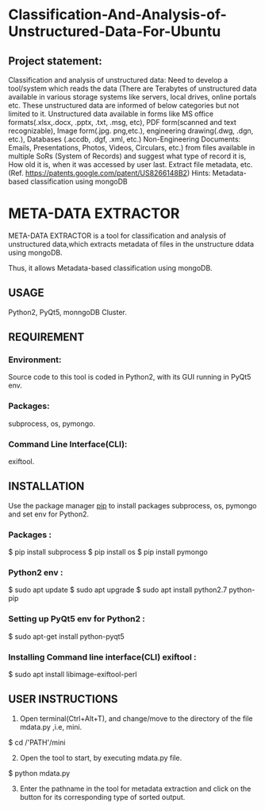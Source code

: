 # Classification-And-Analysis-of-Unstructured-Data-For-Ubuntu



## Project statement:

Classification and analysis of unstructured data: Need to develop a tool/system which reads the data (There are Terabytes of unstructured data available in various storage systems like servers, local drives, online portals etc. These unstructured data are informed of below categories but not limited to it. Unstructured data available in forms like MS office formats(.xlsx,.docx, .pptx, .txt, .msg, etc), PDF form(scanned and text recognizable), Image form(.jpg. png,etc.), engineering drawing(.dwg, .dgn, etc.), Databases (.accdb, .dgf, .xml, etc.) Non-Engineering Documents: Emails, Presentations, Photos, Videos, Circulars, etc.) from files available in multiple SoRs (System of Records) and suggest what type of record it is, How old it is, when it was accessed by user last. Extract file metadata, etc. (Ref.    https://patents.google.com/patent/US8266148B2) Hints: Metadata-based classification using mongoDB


# META-DATA EXTRACTOR
 
  META-DATA EXTRACTOR is a tool for classification and analysis of unstructured data,which extracts metadata of files in the unstructure ddata 
  using mongoDB.
 
  Thus, it allows Metadata-based classification using mongoDB. 
 
## USAGE
   
   Python2, PyQt5, monngoDB Cluster.
   
## REQUIREMENT
 
### Environment:
  
   Source code to this tool is coded in Python2, with its GUI running in PyQt5 env.
 
 
### Packages:

   subprocess, os, pymongo.


### Command Line Interface(CLI):
  
   exiftool.
 
 
## INSTALLATION 
 
   Use the package manager [pip](https://pip.pypa.io/en/stable/) to install packages subprocess, os, pymongo and set env for Python2.
 
### Packages :  

   $ pip install subprocess
   $ pip install os
   $ pip install pymongo

 
### Python2 env :
 
   $ sudo apt update
   $ sudo apt upgrade
   $ sudo apt install python2.7 python-pip


### Setting up PyQt5 env for Python2 :

   $ sudo apt-get install python-pyqt5


### Installing Command line interface(CLI) exiftool :
 
   $ sudo apt install libimage-exiftool-perl
 

## USER INSTRUCTIONS
 
   1. Open terminal(Ctrl+Alt+T), and change/move to the directory of the file mdata.py ,i.e, mini.

   $ cd /'PATH'/mini

 
   2. Open the tool to start, by executing mdata.py file.
 
   $ python mdata.py
 
   
   3. Enter the pathname in the tool for metadata extraction and click on the button for its corresponding type of sorted output.

